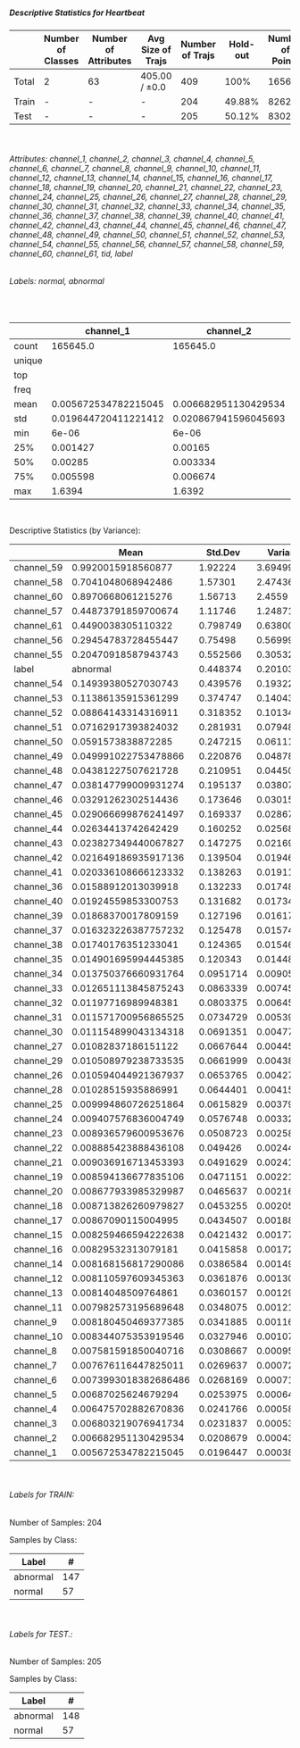 ##### Descriptive Statistics for Heartbeat


|       |   Number of Classes |   Number of Attributes |   Avg Size of Trajs |   Number of Trajs | Hold-out   |   Number of Points |   Longest Size |   Shortest Size |
|-------|---------------------|------------------------|---------------------|-------------------|------------|--------------------|----------------|-----------------|
| Total | 2                   | 63                     | 405.00 / ±0.0       | 409               | 100%       |             165645 |            405 |             405 |
| Train | -                   | -                      | -                   | 204               | 49.88%     |              82620 |            405 |             405 |
| Test  | -                   | -                      | -                   | 205               | 50.12%     |              83025 |            405 |             405 |

&nbsp;

###### Attributes: channel_1, channel_2, channel_3, channel_4, channel_5, channel_6, channel_7, channel_8, channel_9, channel_10, channel_11, channel_12, channel_13, channel_14, channel_15, channel_16, channel_17, channel_18, channel_19, channel_20, channel_21, channel_22, channel_23, channel_24, channel_25, channel_26, channel_27, channel_28, channel_29, channel_30, channel_31, channel_32, channel_33, channel_34, channel_35, channel_36, channel_37, channel_38, channel_39, channel_40, channel_41, channel_42, channel_43, channel_44, channel_45, channel_46, channel_47, channel_48, channel_49, channel_50, channel_51, channel_52, channel_53, channel_54, channel_55, channel_56, channel_57, channel_58, channel_59, channel_60, channel_61, tid, label


###### Labels: normal, abnormal

&nbsp;

|        | channel_1            | channel_2            | channel_3            | channel_4            | channel_5            | channel_6             | channel_7            | channel_8            | channel_9            | channel_10           | channel_11           | channel_12           | channel_13          | channel_14           | channel_15           | channel_16          | channel_17          | channel_18           | channel_19           | channel_20           | channel_21           | channel_22           | channel_23           | channel_24           | channel_25           | channel_26           | channel_27          | channel_28          | channel_29           | channel_30           | channel_31           | channel_32          | channel_33           | channel_34           | channel_35           | channel_36          | channel_37           | channel_38          | channel_39          | channel_40          | channel_41           | channel_42           | channel_43           | channel_44          | channel_45           | channel_46          | channel_47           | channel_48          | channel_49           | channel_50         | channel_51          | channel_52          | channel_53          | channel_54          | channel_55          | channel_56          | channel_57          | channel_58         | channel_59         | channel_60         | channel_61         | label    |
|--------|----------------------|----------------------|----------------------|----------------------|----------------------|-----------------------|----------------------|----------------------|----------------------|----------------------|----------------------|----------------------|---------------------|----------------------|----------------------|---------------------|---------------------|----------------------|----------------------|----------------------|----------------------|----------------------|----------------------|----------------------|----------------------|----------------------|---------------------|---------------------|----------------------|----------------------|----------------------|---------------------|----------------------|----------------------|----------------------|---------------------|----------------------|---------------------|---------------------|---------------------|----------------------|----------------------|----------------------|---------------------|----------------------|---------------------|----------------------|---------------------|----------------------|--------------------|---------------------|---------------------|---------------------|---------------------|---------------------|---------------------|---------------------|--------------------|--------------------|--------------------|--------------------|----------|
| count  | 165645.0             | 165645.0             | 165645.0             | 165645.0             | 165645.0             | 165645.0              | 165645.0             | 165645.0             | 165645.0             | 165645.0             | 165645.0             | 165645.0             | 165645.0            | 165645.0             | 165645.0             | 165645.0            | 165645.0            | 165645.0             | 165645.0             | 165645.0             | 165645.0             | 165645.0             | 165645.0             | 165645.0             | 165645.0             | 165645.0             | 165645.0            | 165645.0            | 165645.0             | 165645.0             | 165645.0             | 165645.0            | 165645.0             | 165645.0             | 165645.0             | 165645.0            | 165645.0             | 165645.0            | 165645.0            | 165645.0            | 165645.0             | 165645.0             | 165645.0             | 165645.0            | 165645.0             | 165645.0            | 165645.0             | 165645.0            | 165645.0             | 165645.0           | 165645.0            | 165645.0            | 165645.0            | 165645.0            | 165645.0            | 165645.0            | 165645.0            | 165645.0           | 165645.0           | 165645.0           | 165645.0           | 165645   |
| unique |                      |                      |                      |                      |                      |                       |                      |                      |                      |                      |                      |                      |                     |                      |                      |                     |                     |                      |                      |                      |                      |                      |                      |                      |                      |                      |                     |                     |                      |                      |                      |                     |                      |                      |                      |                     |                      |                     |                     |                     |                      |                      |                      |                     |                      |                     |                      |                     |                      |                    |                     |                     |                     |                     |                     |                     |                     |                    |                    |                    |                    | 2        |
| top    |                      |                      |                      |                      |                      |                       |                      |                      |                      |                      |                      |                      |                     |                      |                      |                     |                     |                      |                      |                      |                      |                      |                      |                      |                      |                      |                     |                     |                      |                      |                      |                     |                      |                      |                      |                     |                      |                     |                     |                     |                      |                      |                      |                     |                      |                     |                      |                     |                      |                    |                     |                     |                     |                     |                     |                     |                     |                    |                    |                    |                    | abnormal |
| freq   |                      |                      |                      |                      |                      |                       |                      |                      |                      |                      |                      |                      |                     |                      |                      |                     |                     |                      |                      |                      |                      |                      |                      |                      |                      |                      |                     |                     |                      |                      |                      |                     |                      |                      |                      |                     |                      |                     |                     |                     |                      |                      |                      |                     |                      |                     |                      |                     |                      |                    |                     |                     |                     |                     |                     |                     |                     |                    |                    |                    |                    | 119475   |
| mean   | 0.005672534782215045 | 0.006682951130429534 | 0.006803219076941734 | 0.006475702882670836 | 0.00687025624679294  | 0.0073993018382686486 | 0.007676116447825011 | 0.007581591850040716 | 0.008180450469377385 | 0.008344075353919546 | 0.007982573195689648 | 0.008110597609345363 | 0.00814048509764861 | 0.008168156817290086 | 0.008259466594222638 | 0.00829532313079181 | 0.00867090115004995 | 0.008713826260979827 | 0.008594136677835106 | 0.008677933985329987 | 0.009036916713453393 | 0.008885423888436108 | 0.008936579600953676 | 0.009407576836004749 | 0.009994860726251864 | 0.010594044921367937 | 0.01082837186151122 | 0.01028515935886991 | 0.010508979238733535 | 0.011154899043134318 | 0.011571700956865525 | 0.01197716989948381 | 0.012651113845875243 | 0.013750376660931764 | 0.014901695994445385 | 0.01588912013039918 | 0.016323226387757232 | 0.01740176351233041 | 0.01868370017809159 | 0.01924559853300753 | 0.020336108666123332 | 0.021649186935917136 | 0.023827349440067827 | 0.02634413742642429 | 0.029066699876241497 | 0.03291262302514436 | 0.038147799009931274 | 0.04381227507621728 | 0.049991022753478866 | 0.0591573838872285 | 0.07162917393824032 | 0.08864143314316911 | 0.11386135915361299 | 0.14939380527030743 | 0.20470918587943743 | 0.29454783728455447 | 0.44873791859700674 | 0.7041048068942486 | 0.9920015918560877 | 0.8970668061215276 | 0.4490038305110322 |          |
| std    | 0.019644720411221412 | 0.020867941596045693 | 0.02318374123868077  | 0.024176603030658682 | 0.025397547059279595 | 0.026816864722789695  | 0.02696369080072681  | 0.030866741054590092 | 0.03418849899275245  | 0.032794574241326195 | 0.03480753825556704  | 0.03618758968209767  | 0.03601571738300256 | 0.03865836412305165  | 0.042143224977568665 | 0.04158584721806602 | 0.04345069394162682 | 0.04532552584991934  | 0.04711514080641493  | 0.04656366792428878  | 0.04916288812921804  | 0.049426049662177535 | 0.05087231305981662  | 0.05767478784665025  | 0.06158293356433075  | 0.06537647737609051  | 0.06676436502308132 | 0.0644401221246891  | 0.06619989835986112  | 0.06913507723735128  | 0.07347290636205192  | 0.08033752049178763 | 0.08633391476718644  | 0.09517140262578375  | 0.12034281714268384  | 0.132233005479585   | 0.12547806659102342  | 0.12436480910764829 | 0.1271962736250313  | 0.13168237838936056 | 0.13826271707001173  | 0.1395040725841385   | 0.1472752756086301   | 0.1602524893356701  | 0.1693365300908842   | 0.1736464536665793  | 0.19513741610673635  | 0.21095121165375696 | 0.2208759815478769   | 0.2472145369103305 | 0.28193063463217244 | 0.3183517157186214  | 0.37474744627175177 | 0.43957617579623826 | 0.552565688902314   | 0.7549801229228549  | 1.117458621281297   | 1.5730109722721728 | 1.9222360958379008 | 1.567131873214853  | 0.7987494560424752 |          |
| min    | 6e-06                | 6e-06                | 3e-06                | 9e-06                | 4e-06                | 7e-06                 | 8e-06                | 3e-06                | 8e-06                | 1.2e-05              | 7e-06                | 9e-06                | 8e-06               | 4e-06                | 7e-06                | 8e-06               | 1.2e-05             | 3e-06                | 6e-06                | 3e-06                | 6e-06                | 5e-06                | 5e-06                | 5e-06                | 4e-06                | 3e-06                | 3e-06               | 5e-06               | 8e-06                | 1.1e-05              | 6e-06                | 8e-06               | 4e-06                | 4e-06                | 3e-06                | 3e-06               | 7e-06                | 1.1e-05             | 9e-06               | 7e-06               | 1.3e-05              | 8e-06                | 1.4e-05              | 1.1e-05             | 6e-06                | 7e-06               | 2.6e-05              | 1.1e-05             | 2.3e-05              | 2.9e-05            | 5.5e-05             | 5.6e-05             | 2.5e-05             | 2.6e-05             | 6.6e-05             | 0.000322            | 6.7e-05             | 0.000691           | 0.00115            | 0.001667           | 3e-06              |          |
| 25%    | 0.001427             | 0.00165              | 0.001666             | 0.001595             | 0.001661             | 0.001775              | 0.001841             | 0.001769             | 0.001841             | 0.001888             | 0.00177              | 0.001794             | 0.001792            | 0.001723             | 0.001695             | 0.001695            | 0.001782            | 0.001724             | 0.001627             | 0.001618             | 0.001634             | 0.001618             | 0.001584             | 0.001626             | 0.001662             | 0.001699             | 0.001692            | 0.001598            | 0.0016               | 0.001619             | 0.001681             | 0.001741            | 0.001761             | 0.001825             | 0.001891             | 0.001981            | 0.002079             | 0.0022              | 0.002396            | 0.0025              | 0.002647             | 0.002894             | 0.003198             | 0.003444            | 0.003861             | 0.00452             | 0.00515              | 0.005872            | 0.006873             | 0.008281           | 0.010244            | 0.012921            | 0.017026            | 0.022943            | 0.032069            | 0.047908            | 0.077613            | 0.13522            | 0.22435            | 0.24829            | 0.096335           |          |
| 50%    | 0.00285              | 0.003334             | 0.003276             | 0.003083             | 0.003212             | 0.003451              | 0.003615             | 0.003368             | 0.003532             | 0.003626             | 0.003372             | 0.003448             | 0.003416            | 0.003265             | 0.003177             | 0.003187            | 0.003332            | 0.003216             | 0.003027             | 0.003015             | 0.003049             | 0.002987             | 0.0029               | 0.002963             | 0.00302              | 0.003183             | 0.003174            | 0.002902            | 0.002915             | 0.002961             | 0.003063             | 0.003173            | 0.003259             | 0.00336              | 0.0035               | 0.003677            | 0.003859             | 0.004113            | 0.004499            | 0.004731            | 0.005056             | 0.005509             | 0.006135             | 0.006742            | 0.007586             | 0.008985            | 0.010292             | 0.011823            | 0.013939             | 0.017031           | 0.021188            | 0.026901            | 0.035438            | 0.047596            | 0.065952            | 0.097607            | 0.15742             | 0.27909            | 0.46141            | 0.49887            | 0.23853            |          |
| 75%    | 0.005598             | 0.006674             | 0.006329             | 0.0059               | 0.006168             | 0.006653              | 0.006891             | 0.006503             | 0.006953             | 0.007096             | 0.006497             | 0.0067               | 0.006587            | 0.006216             | 0.006086             | 0.006058            | 0.006292            | 0.006102             | 0.005779             | 0.005788             | 0.005857             | 0.005669             | 0.005463             | 0.005529             | 0.005726             | 0.006258             | 0.006155            | 0.005605            | 0.005658             | 0.005814             | 0.006026             | 0.006244            | 0.006509             | 0.006784             | 0.007096             | 0.007482            | 0.007915             | 0.008474            | 0.00923             | 0.009842            | 0.010701             | 0.011721             | 0.013154             | 0.014713            | 0.016784             | 0.019698            | 0.02276              | 0.026599            | 0.031709             | 0.038545           | 0.048473            | 0.062985            | 0.083692            | 0.11216             | 0.15558             | 0.22902             | 0.36326             | 0.62015            | 0.97115            | 0.96965            | 0.51484            |          |
| max    | 1.6394               | 1.6392               | 1.9302               | 1.727                | 1.9596               | 1.7502                | 1.3471               | 2.5938               | 3.061                | 2.7911               | 3.5237               | 4.1503               | 3.7062              | 2.9819               | 4.0368               | 2.0811              | 2.4897              | 2.4977               | 2.6584               | 2.6202               | 2.9113               | 2.6318               | 2.9413               | 3.5756               | 3.9504               | 4.1521               | 4.1529              | 3.9999              | 3.8586               | 3.8421               | 4.3718               | 5.563               | 6.96                 | 9.5254               | 16.421               | 17.482              | 10.795               | 8.5941              | 8.408               | 13.018              | 12.417               | 11.358               | 8.6882               | 7.9558              | 9.2147               | 10.407              | 11.636               | 12.449              | 11.121               | 10.995             | 12.745              | 13.295              | 15.477              | 16.702              | 16.064              | 27.04               | 31.627              | 34.673             | 35.986             | 34.938             | 26.342             |          |

&nbsp;

Descriptive Statistics (by Variance): 


|            | Mean                  |   Std.Dev |    Variance |
|------------|-----------------------|-----------|-------------|
| channel_59 | 0.9920015918560877    | 1.92224   | 3.69499     |
| channel_58 | 0.7041048068942486    | 1.57301   | 2.47436     |
| channel_60 | 0.8970668061215276    | 1.56713   | 2.4559      |
| channel_57 | 0.44873791859700674   | 1.11746   | 1.24871     |
| channel_61 | 0.4490038305110322    | 0.798749  | 0.638001    |
| channel_56 | 0.29454783728455447   | 0.75498   | 0.569995    |
| channel_55 | 0.20470918587943743   | 0.552566  | 0.305329    |
| label      | abnormal              | 0.448374  | 0.201039    |
| channel_54 | 0.14939380527030743   | 0.439576  | 0.193227    |
| channel_53 | 0.11386135915361299   | 0.374747  | 0.140436    |
| channel_52 | 0.08864143314316911   | 0.318352  | 0.101348    |
| channel_51 | 0.07162917393824032   | 0.281931  | 0.0794849   |
| channel_50 | 0.0591573838872285    | 0.247215  | 0.061115    |
| channel_49 | 0.049991022753478866  | 0.220876  | 0.0487862   |
| channel_48 | 0.04381227507621728   | 0.210951  | 0.0445004   |
| channel_47 | 0.038147799009931274  | 0.195137  | 0.0380786   |
| channel_46 | 0.03291262302514436   | 0.173646  | 0.0301531   |
| channel_45 | 0.029066699876241497  | 0.169337  | 0.0286749   |
| channel_44 | 0.02634413742642429   | 0.160252  | 0.0256809   |
| channel_43 | 0.023827349440067827  | 0.147275  | 0.02169     |
| channel_42 | 0.021649186935917136  | 0.139504  | 0.0194614   |
| channel_41 | 0.020336108666123332  | 0.138263  | 0.0191166   |
| channel_36 | 0.01588912013039918   | 0.132233  | 0.0174856   |
| channel_40 | 0.01924559853300753   | 0.131682  | 0.0173402   |
| channel_39 | 0.01868370017809159   | 0.127196  | 0.0161789   |
| channel_37 | 0.016323226387757232  | 0.125478  | 0.0157447   |
| channel_38 | 0.01740176351233041   | 0.124365  | 0.0154666   |
| channel_35 | 0.014901695994445385  | 0.120343  | 0.0144824   |
| channel_34 | 0.013750376660931764  | 0.0951714 | 0.0090576   |
| channel_33 | 0.012651113845875243  | 0.0863339 | 0.00745354  |
| channel_32 | 0.01197716989948381   | 0.0803375 | 0.00645412  |
| channel_31 | 0.011571700956865525  | 0.0734729 | 0.00539827  |
| channel_30 | 0.011154899043134318  | 0.0691351 | 0.00477966  |
| channel_27 | 0.01082837186151122   | 0.0667644 | 0.00445748  |
| channel_29 | 0.010508979238733535  | 0.0661999 | 0.00438243  |
| channel_26 | 0.010594044921367937  | 0.0653765 | 0.00427408  |
| channel_28 | 0.01028515935886991   | 0.0644401 | 0.00415253  |
| channel_25 | 0.009994860726251864  | 0.0615829 | 0.00379246  |
| channel_24 | 0.009407576836004749  | 0.0576748 | 0.00332638  |
| channel_23 | 0.008936579600953676  | 0.0508723 | 0.00258799  |
| channel_22 | 0.008885423888436108  | 0.049426  | 0.00244293  |
| channel_21 | 0.009036916713453393  | 0.0491629 | 0.00241699  |
| channel_19 | 0.008594136677835106  | 0.0471151 | 0.00221984  |
| channel_20 | 0.008677933985329987  | 0.0465637 | 0.00216818  |
| channel_18 | 0.008713826260979827  | 0.0453255 | 0.0020544   |
| channel_17 | 0.00867090115004995   | 0.0434507 | 0.00188796  |
| channel_15 | 0.008259466594222638  | 0.0421432 | 0.00177605  |
| channel_16 | 0.00829532313079181   | 0.0415858 | 0.00172938  |
| channel_14 | 0.008168156817290086  | 0.0386584 | 0.00149447  |
| channel_12 | 0.008110597609345363  | 0.0361876 | 0.00130954  |
| channel_13 | 0.00814048509764861   | 0.0360157 | 0.00129713  |
| channel_11 | 0.007982573195689648  | 0.0348075 | 0.00121156  |
| channel_9  | 0.008180450469377385  | 0.0341885 | 0.00116885  |
| channel_10 | 0.008344075353919546  | 0.0327946 | 0.00107548  |
| channel_8  | 0.007581591850040716  | 0.0308667 | 0.000952756 |
| channel_7  | 0.007676116447825011  | 0.0269637 | 0.000727041 |
| channel_6  | 0.0073993018382686486 | 0.0268169 | 0.000719144 |
| channel_5  | 0.00687025624679294   | 0.0253975 | 0.000645035 |
| channel_4  | 0.006475702882670836  | 0.0241766 | 0.000584508 |
| channel_3  | 0.006803219076941734  | 0.0231837 | 0.000537486 |
| channel_2  | 0.006682951130429534  | 0.0208679 | 0.000435471 |
| channel_1  | 0.005672534782215045  | 0.0196447 | 0.000385915 |

&nbsp;

###### Labels for TRAIN:


Number of Samples: 204
Samples by Class:
| Label    |   # |
|----------|-----|
| abnormal | 147 |
| normal   |  57 |

&nbsp;

###### Labels for TEST.:


Number of Samples: 205
Samples by Class:
| Label    |   # |
|----------|-----|
| abnormal | 148 |
| normal   |  57 |